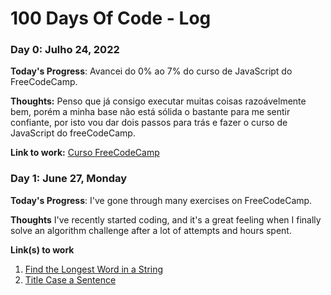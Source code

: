 # 100 Days Of Code - Log

### Day 0: Julho 24, 2022

**Today's Progress**: Avancei do 0% ao 7% do curso de JavaScript do FreeCodeCamp.

**Thoughts:** Penso que já consigo executar muitas coisas razoávelmente bem, porém a minha base não está sólida o bastante para me sentir confiante, por isto vou dar dois passos para trás e fazer o curso de JavaScript do freeCodeCamp.

**Link to work:** [Curso FreeCodeCamp](http://www.freecodecamp.org)

### Day 1: June 27, Monday

**Today's Progress**: I've gone through many exercises on FreeCodeCamp.

**Thoughts** I've recently started coding, and it's a great feeling when I finally solve an algorithm challenge after a lot of attempts and hours spent.

**Link(s) to work**
1. [Find the Longest Word in a String](https://www.freecodecamp.com/challenges/find-the-longest-word-in-a-string)
2. [Title Case a Sentence](https://www.freecodecamp.com/challenges/title-case-a-sentence)
